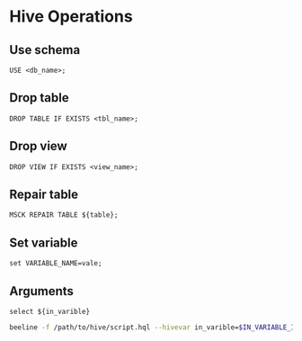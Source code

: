 # Hive Operations

## Use schema
```hive
USE <db_name>;
```

## Drop table
```hive
DROP TABLE IF EXISTS <tbl_name>;
```

## Drop view
```hive
DROP VIEW IF EXISTS <view_name>;
```

## Repair table
```hive
MSCK REPAIR TABLE ${table};
```

## Set variable
```hive
set VARIABLE_NAME=vale;
```

## Arguments
```hive
select ${in_varible}
```

```bash
beeline -f /path/to/hive/script.hql --hivevar in_varible=$IN_VARIABLE_IN_SHELL_SCRIPT
```
